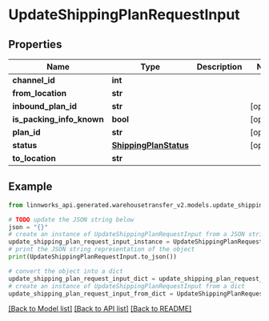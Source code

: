 # UpdateShippingPlanRequestInput


## Properties

Name | Type | Description | Notes
------------ | ------------- | ------------- | -------------
**channel_id** | **int** |  | 
**from_location** | **str** |  | 
**inbound_plan_id** | **str** |  | [optional] 
**is_packing_info_known** | **bool** |  | [optional] 
**plan_id** | **str** |  | [optional] 
**status** | [**ShippingPlanStatus**](ShippingPlanStatus.md) |  | [optional] 
**to_location** | **str** |  | 

## Example

```python
from linnworks_api.generated.warehousetransfer_v2.models.update_shipping_plan_request_input import UpdateShippingPlanRequestInput

# TODO update the JSON string below
json = "{}"
# create an instance of UpdateShippingPlanRequestInput from a JSON string
update_shipping_plan_request_input_instance = UpdateShippingPlanRequestInput.from_json(json)
# print the JSON string representation of the object
print(UpdateShippingPlanRequestInput.to_json())

# convert the object into a dict
update_shipping_plan_request_input_dict = update_shipping_plan_request_input_instance.to_dict()
# create an instance of UpdateShippingPlanRequestInput from a dict
update_shipping_plan_request_input_from_dict = UpdateShippingPlanRequestInput.from_dict(update_shipping_plan_request_input_dict)
```
[[Back to Model list]](../README.md#documentation-for-models) [[Back to API list]](../README.md#documentation-for-api-endpoints) [[Back to README]](../README.md)


